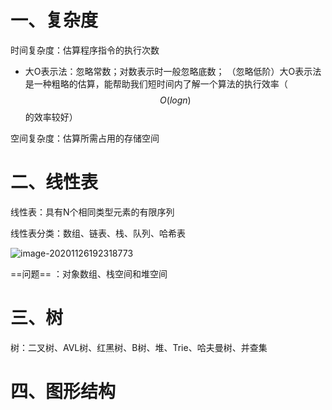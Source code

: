 # 一、复杂度

时间复杂度：估算程序指令的执行次数

- 大O表示法：忽略常数；对数表示时一般忽略底数；    （忽略低阶）大O表示法是一种粗略的估算，能帮助我们短时间内了解一个算法的执行效率（$$O(logn)$$的效率较好）  

空间复杂度：估算所需占用的存储空间 

# 二、线性表

线性表：具有N个相同类型元素的有限序列

线性表分类：数组、链表、栈、队列、哈希表

![image-20201126192318773](C:\Users\flyer\OneDrive\笔记\Note\数据结构与算法学习\算法视频学习.assets\image-20201126192318773.png)

==问题== ：对象数组、栈空间和堆空间

# 三、树    

树：二叉树、AVL树、红黑树、B树、堆、Trie、哈夫曼树、并查集

# 四、图形结构

 